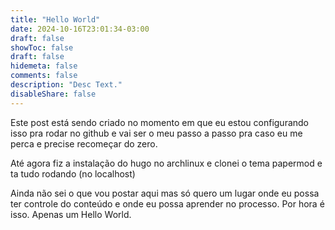 ```yaml
---
title: "Hello World"
date: 2024-10-16T23:01:34-03:00
draft: false
showToc: false
draft: false
hidemeta: false
comments: false
description: "Desc Text."
disableShare: false
---
```


Este post está sendo criado no momento em que eu estou configurando isso pra rodar no github e vai ser o meu passo a passo pra caso eu me perca e precise recomeçar do zero.

Até agora fiz a instalação do hugo no archlinux e clonei o tema papermod e ta tudo rodando (no localhost)

Ainda não sei o que vou postar aqui mas só quero um lugar onde eu possa ter controle do conteúdo e onde eu possa aprender no processo. Por hora é isso. Apenas um Hello World.
